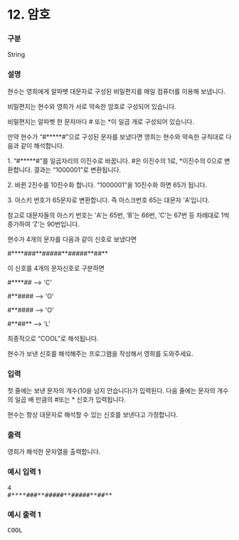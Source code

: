# 12. 암호

### 구분

<p>String</p>

### 설명

<p>현수는 영희에게 알파벳 대문자로 구성된 비밀편지를 매일 컴퓨터를 이용해 보냅니다.</p>
<p>비밀편지는 현수와 영희가 서로 약속한 암호로 구성되어 있습니다.</p>
<p>비밀편지는 알파벳 한 문자마다 # 또는 *이 일곱 개로 구성되어 있습니다.</p>
<p>만약 현수가 “#*****#”으로 구성된 문자를 보냈다면 영희는 현수와 약속한 규칙대로 다음과 같이 해석합니다.</p>
<p>1. “#*****#”를 일곱자리의 이진수로 바꿉니다. #은 이진수의 1로, *이진수의 0으로 변환합니다. 결과는 “1000001”로 변환됩니다.</p>
<p>2. 바뀐 2진수를 10진수화 합니다. “1000001”을 10진수화 하면 65가 됩니다.</p>
<p>3. 아스키 번호가 65문자로 변환합니다. 즉 아스크번호 65는 대문자 'A'입니다.</p>
<p>참고로 대문자들의 아스키 번호는 'A'는 65번, ‘B'는 66번, ’C'는 67번 등 차례대로 1씩 증가하여 ‘Z'는 90번입니다.</p>
<p>현수가 4개의 문자를 다음과 같이 신호로 보냈다면</p>
<p>#****###**#####**#####**##**</p>
<p>이 신호를 4개의 문자신호로 구분하면</p>
<p>#****## --> 'C'</p>
<p>#**#### --> 'O'</p>
<p>#**#### --> 'O'</p>
<p>#**##** --> 'L'</p>
<p>최종적으로 “COOL"로 해석됩니다.</p>
<p>현수가 보낸 신호를 해석해주는 프로그램을 작성해서 영희를 도와주세요.</p>

### 입력

<p>첫 줄에는 보낸 문자의 개수(10을 넘지 안습니다)가 입력된다. 다음 줄에는 문자의 개수의 일곱 배 만큼의 #또는 * 신호가 입력됩니다.</p>
<p>현수는 항상 대문자로 해석할 수 있는 신호를 보낸다고 가정합니다.</p>

### 출력

<p>영희가 해석한 문자열을 출력합니다.</p>

### 예시 입력 1

<pre>4
#****###**#####**#####**##**</pre>

### 예시 출력 1
<pre>COOL</pre>

